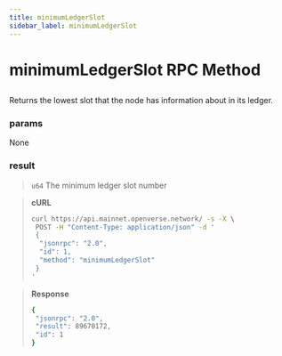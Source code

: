 ```yaml
---
title: minimumLedgerSlot
sidebar_label: minimumLedgerSlot
---
```

# minimumLedgerSlot RPC Method

## 

Returns the lowest slot that the node has information about in its ledger.

### params

None

### result

>`u64` The minimum ledger slot number

> **cURL**
> ```bash
>curl https://api.mainnet.openverse.network/ -s -X \
>  POST -H "Content-Type: application/json" -d ' 
>  {
>   "jsonrpc": "2.0",
>   "id": 1,
>   "method": "minimumLedgerSlot"
>  }
>'
>```


> **Response**
> ```bash
>{
>  "jsonrpc": "2.0",
>  "result": 89670172,
>  "id": 1
>}
>```
